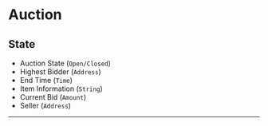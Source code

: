 # Auction
## State
- Auction State (`Open/Closed`)
- Highest Bidder (`Address`)
- End Time (`Time`)
- Item Information (`String`)
- Current Bid (`Amount`)
- Seller (`Address`)

---
## 
